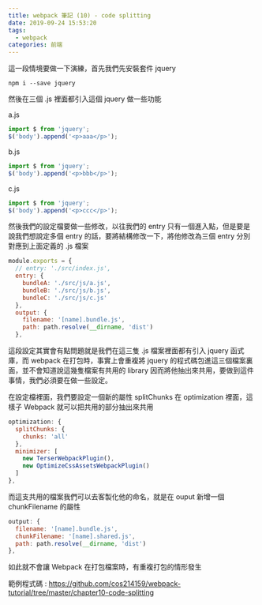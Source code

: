 ```yaml
---
title: webpack 筆記 (10) - code splitting
date: 2019-09-24 15:53:20
tags: 
  - webpack
categories: 前端
---
```


這一段情境要做一下演練，首先我們先安裝套件 jquery

```
npm i --save jquery
```

然後在三個 .js 裡面都引入這個 jquery 做一些功能

a.js

``` JavaScript
import $ from 'jquery';
$('body').append('<p>aaa</p>');
```

b.js
``` JavaScript
import $ from 'jquery';
$('body').append('<p>bbb</p>');
```

c.js
``` JavaScript
import $ from 'jquery';
$('body').append('<p>ccc</p>');
```

然後我們的設定檔要做一些修改，以往我們的 entry 只有一個進入點，但是要是說我們想說定多個 entry 的話，要將結構修改一下，將他修改為三個 entry 分別對應到上面定義的 .js 檔案

``` JavaScript
module.exports = {
  // entry: './src/index.js',
  entry: {
    bundleA: './src/js/a.js',
    bundleB: './src/js/b.js',
    bundleC: './src/js/c.js'
  },
  output: {
    filename: '[name].bundle.js',
    path: path.resolve(__dirname, 'dist')
  },
```

這段設定其實會有點問題就是我們在這三隻 .js 檔案裡面都有引入 jquery 函式庫，而 webpack 在打包時，事實上會重複將 jquery 的程式碼包進這三個檔案裏面，並不會知道說這幾隻檔案有共用的 library 因而將他抽出來共用，要做到這件事情，我們必須要在做一些設定。

在設定檔裡面，我們要設定一個新的屬性 splitChunks 在 optimization 裡面，這樣子 Webpack 就可以把共用的部分抽出來共用

``` JavaScript
optimization: {
  splitChunks: {
    chunks: 'all'
  },
  minimizer: [
    new TerserWebpackPlugin(),
    new OptimizeCssAssetsWebpackPlugin()
  ]
},
```

而這支共用的檔案我們可以去客製化他的命名，就是在 ouput 新增一個 chunkFilename 的屬性
``` JavaScript
output: {
  filename: '[name].bundle.js',
  chunkFilename: '[name].shared.js',
  path: path.resolve(__dirname, 'dist')
},
```

如此就不會讓 Webpack 在打包檔案時，有重複打包的情形發生

範例程式碼 : https://github.com/cos214159/webpack-tutorial/tree/master/chapter10-code-splitting